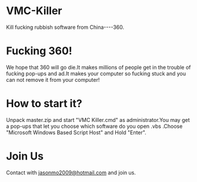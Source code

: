 # VMC-Killer
Kill fucking rubbish software from China----360.

# Fucking 360!
We hope that 360 will go die.It makes millions of people get in the trouble of fucking pop-ups and ad.It makes your computer so fucking stuck and you can not remove it from your computer!

# How to start it?
Unpack master.zip and start "VMC Killer.cmd" as administrator.You may get a pop-ups that let you choose which software do you open .vbs .Choose "Microsoft Windows Based Script Host" and Hold "Enter".

# Join Us
Contact with jasonmo2009@hotmail.com and join us.
